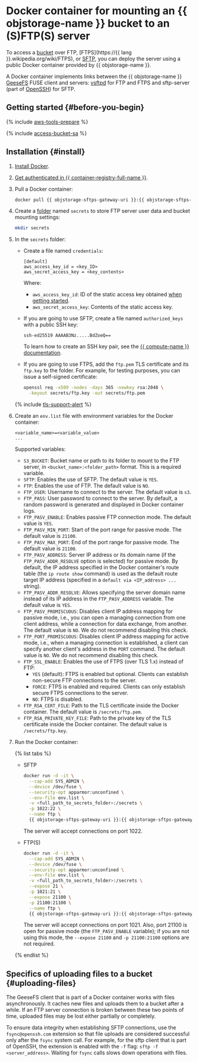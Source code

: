 # Docker container for mounting an {{ objstorage-name }} bucket to an (S)FTP(S) server

To access a [bucket](../concepts/bucket.md) over FTP, [FTPS](https://{{ lang }}.wikipedia.org/wiki/FTPS), or [SFTP](https://en.wikipedia.org/wiki/SSH_File_Transfer_Protocol), you can deploy the server using a public Docker container provided by {{ objstorage-name }}.

A Docker container implements links between the {{ objstorage-name }} [GeeseFS](geesefs.md) FUSE client and servers: [vsftpd](https://security.appspot.com/vsftpd.html) for FTP and FTPS and sftp-server (part of [OpenSSH](https://www.openssh.com/)) for SFTP.

## Getting started {#before-you-begin}

{% include [aws-tools-prepare](../../_includes/aws-tools/aws-tools-prepare.md) %}

{% include [access-bucket-sa](../../_includes/storage/access-bucket-sa.md) %}

## Installation {#install}

1. [Install Docker](https://docs.docker.com/get-docker/).
1. [Get authenticated in {{ container-registry-full-name }}](../../container-registry/operations/authentication.md).
1. Pull a Docker container:

   ```bash
   docker pull {{ objstorage-sftps-gateway-uri }}:{{ objstorage-sftps-gateway-version }}
   ```

1. Create a [folder](../concepts/object.md#folder) named `secrets` to store FTP server user data and bucket mounting settings:

   ```bash
   mkdir secrets
   ```

1. In the `secrets` folder:
   * Create a file named `credentials`:

     ```text
     [default]
     aws_access_key_id = <key_ID>
     aws_secret_access_key = <key_contents>
     ```

     Where:
     * `aws_access_key_id`: ID of the static access key obtained [when getting started](#before-you-begin).
     * `aws_secret_access_key`: Contents of the static access key.
   * If you are going to use SFTP, create a file named `authorized_keys` with a public SSH key:

     ```text
     ssh-ed25519 AAAAB3Nz.....BdZoeQ==
     ```

     
     To learn how to create an SSH key pair, see the [{{ compute-name }} documentation](../../compute/operations/vm-connect/ssh.md#creating-ssh-keys).


   * If you are going to use FTPS, add the `ftp.pem` TLS certificate and its `ftp.key` to the folder. For example, for testing purposes, you can issue a self-signed certificate:

     ```bash
     openssl req -x509 -nodes -days 365 -newkey rsa:2048 \
       -keyout secrets/ftp.key -out secrets/ftp.pem
     ```
    
    
    {% include [tls-support-alert](../../_includes/storage/tls-support-alert.md) %}


1. Create an `env.list` file with environment variables for the Docker container:

   ```text
   <variable_name>=<variable_value>
   ...
   ```

   Supported variables:
   * `S3_BUCKET`: Bucket name or path to its folder to mount to the FTP server, in `<bucket_name>:<folder_path>` format. This is a required variable.
   * `SFTP`: Enables the use of SFTP. The default value is `YES`.
   * `FTP`: Enables the use of FTP. The default value is `NO`.
   * `FTP_USER`: Username to connect to the server. The default value is `s3`.
   * `FTP_PASS`: User password to connect to the server. By default, a random password is generated and displayed in Docker container logs.
   * `FTP_PASV_ENABLE`: Enables passive FTP connection mode. The default value is `YES`.
   * `FTP_PASV_MIN_PORT`: Start of the port range for passive mode. The default value is `21100`.
   * `FTP_PASV_MAX_PORT`: End of the port range for passive mode. The default value is `21100`.
   * `FTP_PASV_ADDRESS`: Server IP address or its domain name (if the `FTP_PASV_ADDR_RESOLVE` option is selected) for passive mode. By default, the IP address specified in the Docker container's route table (the `ip route show` command) is used as the default route target IP address (specified in a `default via <IP_address> ...` string).
   * `FTP_PASV_ADDR_RESOLVE`: Allows specifying the server domain name instead of its IP address in the `FTP_PASV_ADDRESS` variable. The default value is `YES`.
   * `FTP_PASV_PROMISCUOUS`: Disables client IP address mapping for passive mode, i.e., you can open a managing connection from one client address, while a connection for data exchange, from another. The default value is `NO`. We do not recommend disabling this check.
   * `FTP_PORT_PROMISCUOUS`: Disables client IP address mapping for active mode, i.e., when a managing connection is established, a client can specify another client's address in the `PORT` command. The default value is `NO`. We do not recommend disabling this check.
   * `FTP_SSL_ENABLE`: Enables the use of FTPS (over TLS 1.x) instead of FTP:
     * `YES` (default): FTPS is enabled but optional. Clients can establish non-secure FTP connections to the server.
     * `FORCE`: FTPS is enabled and required. Clients can only establish secure FTPS connections to the server.
     * `NO`: FTPS is disabled.
   * `FTP_RSA_CERT_FILE`: Path to the TLS certificate inside the Docker container. The default value is `/secrets/ftp.pem`.
   * `FTP_RSA_PRIVATE_KEY_FILE`: Path to the private key of the TLS certificate inside the Docker container. The default value is `/secrets/ftp.key`.
1. Run the Docker container:

   {% list tabs %}

   - SFTP

     ```bash
     docker run -d -it \
       --cap-add SYS_ADMIN \
       --device /dev/fuse \
       --security-opt apparmor:unconfined \
       --env-file env.list \
       -v <full_path_to_secrets_folder>:/secrets \
       -p 1022:22 \
       --name ftp \
       {{ objstorage-sftps-gateway-uri }}:{{ objstorage-sftps-gateway-version }}
     ```

     The server will accept connections on port 1022.

   - FTP(S)

     ```bash
     docker run -d -it \
       --cap-add SYS_ADMIN \
       --device /dev/fuse \
       --security-opt apparmor:unconfined \
       --env-file env.list \
       -v <full_path_to_secrets_folder>:/secrets \
       --expose 21 \
       -p 1021:21 \
       --expose 21100 \
       -p 21100:21100 \
       --name ftp \
       {{ objstorage-sftps-gateway-uri }}:{{ objstorage-sftps-gateway-version }}
     ```

     The server will accept connections on port 1021. Also, port 21100 is open for passive mode (the `FTP_PASV_ENABLE` variable); if you are not using this mode, the `--expose 21100` and `-p 21100:21100` options are not required.

   {% endlist %}

## Specifics of uploading files to a bucket {#uploading-files}

The GeeseFS client that is part of a Docker container works with files asynchronously. It caches new files and uploads them to a bucket after a while. If an FTP server connection is broken between these two points of time, uploaded files may be lost either partially or completely.

To ensure data integrity when establishing SFTP connections, use the `fsync@openssh.com` extension so that file uploads are considered successful only after the `fsync` system call. For example, for the sftp client that is part of OpenSSH, the extension is enabled with the `-f` flag: `sftp -f <server_address>`. Waiting for `fsync` calls slows down operations with files.
